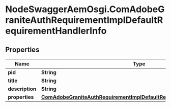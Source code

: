 # NodeSwaggerAemOsgi.ComAdobeGraniteAuthRequirementImplDefaultRequirementHandlerInfo

## Properties

Name | Type | Description | Notes
------------ | ------------- | ------------- | -------------
**pid** | **String** |  | [optional] 
**title** | **String** |  | [optional] 
**description** | **String** |  | [optional] 
**properties** | [**ComAdobeGraniteAuthRequirementImplDefaultRequirementHandlerProperties**](ComAdobeGraniteAuthRequirementImplDefaultRequirementHandlerProperties.md) |  | [optional] 


